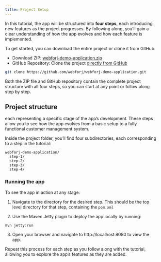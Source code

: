 ```yaml
---
title: Project Setup
---
```


In this tutorial, the app will be structured into **four steps**, each introducing new features as the project progresses. By following along, you’ll gain a clear understanding of how the app evolves and how each feature is implemented.

To get started, you can download the entire project or clone it from GitHub:

- Download ZIP: [webforj-demo-application.zip](../../../static/files/webforj-demo-application.zip)
- GitHub Repository: Clone the project [directly from GitHub](https://github.com/webforj/webforj-demo-application/tree/dev)

```bash
git clone https://github.com/webforj/webforj-demo-application.git
```

Both the ZIP file and GitHub repository contain the complete project structure with all four steps, so you can start at any point or follow along step by step.

## Project structure

each representing a specific stage of the app’s development. These steps allow you to see how the app evolves from a basic setup to a fully functional customer management system.

Inside the project folder, you’ll find four subdirectories, each corresponding to a step in the tutorial:

```
webforj-demo-application/
  step-1/
  step-2/
  step-3/
  step-4/
```

### Running the app

To see the app in action at any stage:

1) Navigate to the directory for the desired step. This should be the top level directory for that step, containing the `pom.xml`

2) Use the Maven Jetty plugin to deploy the app locally by running:

```bash
mvn jetty:run
```

3) Open your browser and navigate to http://localhost:8080 to view the app.

Repeat this process for each step as you follow along with the tutorial, allowing you to explore the app’s features as they are added.